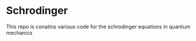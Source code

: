 # Schrodinger
This repo is conatins various code for the schrodinger equations in quantum mechanics

